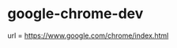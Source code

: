 google-chrome-dev
========================================

url = https://www.google.com/chrome/index.html
